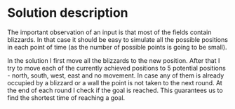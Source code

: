 # Solution description
The important observation of an input is that most of the fields contain blizzards. 
In that case it should be easy to simulate all the possible positions in each point of time (as the number of possible points is going to be small).

In the solution I first move all the blizzards to the new position. After that I try to move each of the currently achieved positions to 5 potential positions - north, south, west, east and no movement. In case any of them is already occupied by a blizzard or a wall the point is not taken to the next round.
At the end of each round I check if the goal is reached. This guarantees us to find the shortest time of reaching a goal. 
